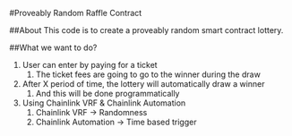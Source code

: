 #Proveably Random Raffle Contract

##About
This code is to create a proveably random smart contract lottery.

##What we want to do?

1. User can enter by paying for a ticket
   1. The ticket fees are going to go to the winner during the draw
2. After X period of time, the lottery will automatically draw a winner
   1. And this will be done programmatically
3. Using Chainlink VRF & Chainlink Automation
   1. Chainlink VRF -> Randomness
   2. Chainlink Automation -> Time based trigger
